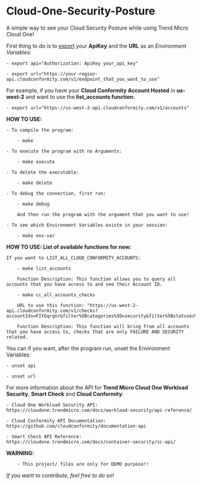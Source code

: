 # Cloud-One-Security-Posture
A simple way to see your Cloud Security Posture while using Trend Micro Cloud One!

First thing to do is to <u>export</u> your <b>ApiKey</b> and the <b>URL</b> as an <i>Environment Variables</i>:

    - export api="Authorization: ApiKey your_api_key"

    - export url="https://your-region-api.cloudconformity.com/v1/endpoint_that_you_want_to_use"


For example, if you have your <b>Cloud Conformity Account Hosted</b> in <b>us-west-2</b> and want to use the <b>list_accounts function</b>: 
        
    - export url="https://us-west-2-api.cloudconformity.com/v1/accounts"


<b>HOW TO USE:</b>

    - To compile the program:

        - make

    - To execute the program with no Arguments:

        - make execute
    
    - To delete the executable:

        - make delete
    
    - To debug the connection, first run:

        - make debug
        
        And then run the program with the argument that you want to use!

    - To see which Environment Variables existe in your session:

        - make env-var


<b>HOW TO USE: List of available functions for now: </b>

    If you want to LIST_ALL_CLOUD_CONFORMITY_ACCOUNTS:

        - make list_accounts

        Function Description: This function allows you to query all accounts that you have access to and see their Account ID.

        - make cc_all_accounts_checks

        URL to use this function: "https://us-west-2-api.cloudconformity.com/v1/checks?accountIds=FIYGqrqnr&filter%5Bcategories%5D=security&filter%5Bstatuses%5D=FAILURE"

        Function Description: This function will bring from all accounts that you have access to, checks that are only FAILURE AND SECURITY related.


You can if you want, after the program run, unset the Environment Variables:

    - unset api

    - unset url


For more information about the API for <b>Trend Micro Cloud One Workload Security</b>, <b>Smart Check</b> and <b>Cloud Conformity</b>:

    - Cloud One Workload Security API: https://cloudone.trendmicro.com/docs/workload-security/api-reference/

    - Cloud Conformity API Documentation: https://github.com/cloudconformity/documentation-api 

    - Smart Check API Reference: https://cloudone.trendmicro.com/docs/container-security/sc-api/


<b>WARNING:</b>

        - This project/ files are only for DEMO purpose!!


<i>If you want to contribute, feel free to do so!</i>